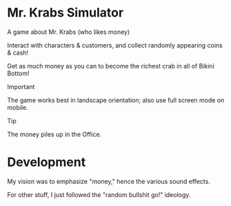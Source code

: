 # Mr. Krabs Simulator

A game about Mr. Krabs (who likes money)

Interact with characters & customers, and collect randomly appearing coins & cash!

Get as much money as you can to become the richest crab in all of Bikini Bottom!

> [!IMPORTANT]
> The game works best in landscape orientation; also use full screen mode on mobile.

> [!TIP]
> The money piles up in the Office.

# Development

My vision was to emphasize "money," hence the various sound effects.

For other stuff, I just followed the "random bullshit go!" ideology.
